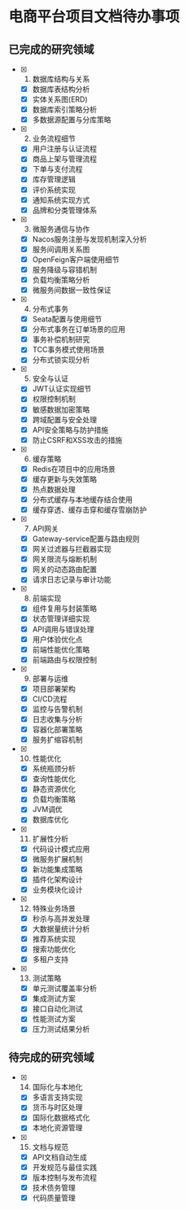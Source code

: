 # 电商平台项目文档待办事项

## 已完成的研究领域

- [x] 1. 数据库结构与关系
  - [x] 数据库表结构分析
  - [x] 实体关系图(ERD)
  - [x] 数据库索引策略分析
  - [x] 多数据源配置与分库策略

- [x] 2. 业务流程细节
  - [x] 用户注册与认证流程
  - [x] 商品上架与管理流程
  - [x] 下单与支付流程
  - [x] 库存管理逻辑
  - [x] 评价系统实现
  - [x] 通知系统实现方式
  - [x] 品牌和分类管理体系

- [x] 3. 微服务通信与协作
  - [x] Nacos服务注册与发现机制深入分析
  - [x] 服务间调用关系图
  - [x] OpenFeign客户端使用细节
  - [x] 服务降级与容错机制
  - [x] 负载均衡策略分析
  - [x] 微服务间数据一致性保证

- [x] 4. 分布式事务
  - [x] Seata配置与使用细节
  - [x] 分布式事务在订单场景的应用
  - [x] 事务补偿机制研究
  - [x] TCC事务模式使用场景
  - [x] 分布式锁实现分析

- [x] 5. 安全与认证
  - [x] JWT认证实现细节
  - [x] 权限控制机制
  - [x] 敏感数据加密策略
  - [x] 跨域配置与安全处理
  - [x] API安全策略与防护措施
  - [x] 防止CSRF和XSS攻击的措施

- [x] 6. 缓存策略
  - [x] Redis在项目中的应用场景
  - [x] 缓存更新与失效策略
  - [x] 热点数据处理
  - [x] 分布式缓存与本地缓存结合使用
  - [x] 缓存穿透、缓存击穿和缓存雪崩防护

- [x] 7. API网关
  - [x] Gateway-service配置与路由规则
  - [x] 网关过滤器与拦截器实现
  - [x] 网关限流与熔断机制
  - [x] 网关的动态路由配置
  - [x] 请求日志记录与审计功能

- [x] 8. 前端实现
  - [x] 组件复用与封装策略
  - [x] 状态管理详细实现
  - [x] API调用与错误处理
  - [x] 用户体验优化点
  - [x] 前端性能优化策略
  - [x] 前端路由与权限控制

- [x] 9. 部署与运维
  - [x] 项目部署架构
  - [x] CI/CD流程
  - [x] 监控与告警机制
  - [x] 日志收集与分析
  - [x] 容器化部署策略
  - [x] 服务扩缩容机制

- [x] 10. 性能优化
  - [x] 系统瓶颈分析
  - [x] 查询性能优化
  - [x] 静态资源优化
  - [x] 负载均衡策略
  - [x] JVM调优
  - [x] 数据库优化

- [x] 11. 扩展性分析
  - [x] 代码设计模式应用
  - [x] 微服务扩展机制
  - [x] 新功能集成策略
  - [x] 插件化架构设计
  - [x] 业务模块化设计

- [x] 12. 特殊业务场景
  - [x] 秒杀与高并发处理
  - [x] 大数据量统计分析
  - [x] 推荐系统实现
  - [x] 搜索功能优化
  - [x] 多租户支持

- [x] 13. 测试策略
  - [x] 单元测试覆盖率分析
  - [x] 集成测试方案
  - [x] 接口自动化测试
  - [x] 性能测试方案
  - [x] 压力测试结果分析

## 待完成的研究领域

- [x] 14. 国际化与本地化
  - [x] 多语言支持实现
  - [x] 货币与时区处理
  - [x] 国际化数据格式化
  - [x] 本地化资源管理

- [x] 15. 文档与规范
  - [x] API文档自动生成
  - [x] 开发规范与最佳实践
  - [x] 版本控制与发布流程
  - [x] 技术债务管理
  - [x] 代码质量管理 